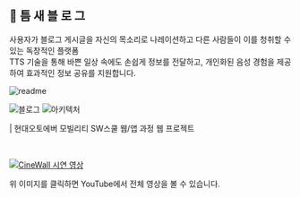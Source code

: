 ## 🥠 틈 새 블 로 그
사용자가 블로그 게시글을 자신의 목소리로 나레이션하고 다른 사람들이 이를 청취할 수 있는 독창적인 플랫폼  
TTS 기술을 통해 바쁜 일상 속에도 손쉽게 정보를 전달하고, 개인화된 음성 경험을 제공하여 효과적인 정보 공유를 지원합니다.

![readme](https://github.com/user-attachments/assets/1c6e7e90-d745-4447-b656-ee168ef24ff9)


![블로그](https://github.com/user-attachments/assets/f190b26d-4078-45f6-8f2a-f26380a68ace)
![아키텍처](https://github.com/user-attachments/assets/e93059f7-a5bc-49ec-8011-caf82d899782)

| 현대오토에버 모빌리티 SW스쿨 웹/앱 과정 웹 프로젝트

<br/>

[![CineWall 시연 영상](https://img.youtube.com/vi/lTnqBDWPV_g/0.jpg)](https://youtu.be/lTnqBDWPV_g)

위 이미지를 클릭하면 YouTube에서 전체 영상을 볼 수 있습니다.
